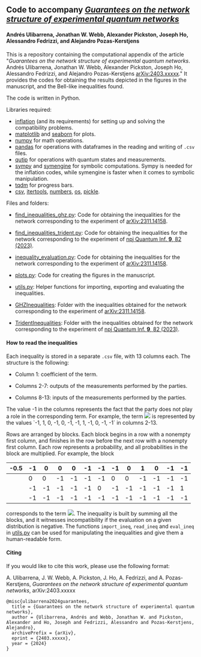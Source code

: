 ## Code to accompany *[Guarantees on the network structure of experimental quantum networks](https://www.arxiv.org/abs/2403.xxxxx)*
#### Andrés Ulibarrena, Jonathan W. Webb, Alexander Pickston, Joseph Ho, Alessandro Fedrizzi, and Alejandro Pozas-Kerstjens

This is a repository containing the computational appendix of the article "*Guarantees on the network structure of experimental quantum networks*. Andrés Ulibarrena, Jonathan W. Webb, Alexander Pickston, Joseph Ho, Alessandro Fedrizzi, and Alejandro Pozas-Kerstjens [arXiv:2403.xxxxx](https://www.arxiv.org/abs/2403.xxxxx)." It provides the codes for obtaining the results depicted in the figures in the manuscript, and the Bell-like inequalities found.

The code is written in Python.

Libraries required:

- [inflation](https://www.github.com/ecboghiu/inflation) (and its requirements) for setting up and solving the compatibility problems.
- [matplotlib](https://matplotlib.org) and [seaborn](https://seaborn.pydata.org) for plots.
- [numpy](https://www.numpy.org) for math operations.
- [pandas](https://pandas.pydata.org) for operations with dataframes in the reading and writing of `.csv` files.
- [qutip](https://qutip.org) for operations with quantum states and measurements.
- [sympy](https://www.sympy.org) and [symengine](https://pypi.org/project/symengine/) for symbolic computations. Sympy is needed for the inflation codes, while symengine is faster when it comes to symbolic manipulation.
- [tqdm](https://tqdm.github.io/) for progress bars.
- [csv](https://docs.python.org/3/library/csv.html), [itertools](https://docs.python.org/3/library/itertools.html), [numbers](https://docs.python.org/3/library/numbers.html), [os](https://docs.python.org/3/library/os.html), [pickle](https://docs.python.org/3/library/pickle.html).

Files and folders:

  - [find_inequalities_ghz.py](https://github.com/apozas/network-certification/blob/main/find_inequalities_ghz.py): Code for obtaining the inequalities for the network corresponding to the experiment of [arXiv:2311.14158](https://arxiv.org/abs/2311.14158).

  - [find_inequalities_trident.py](https://github.com/apozas/network-certification/blob/main/find_inequalities_trident.py): Code for obtaining the inequalities for the network corresponding to the experiment of [npj Quantum Inf. **9**, 82 (2023)](https://doi.org/10.1038/s41534-023-00750-4).

  - [inequality_evaluation.py](https://github.com/apozas/network-certification/blob/main/inequality_evaluation.py): Code for obtaining the inequalities for the network corresponding to the experiment of [arXiv:2311.14158](https://arxiv.org/abs/2311.14158).

  - [plots.py](https://github.com/apozas/network-certification/blob/main/plots.py): Code for creating the figures in the manuscript.

  - [utils.py](https://github.com/apozas/network-certification/blob/main/utils.py): Helper functions for importing, exporting and evaluating the inequalities.

  - [GHZInequalities](https://github.com/apozas/network-certification/blob/main/GHZInequalities): Folder with the inequalities obtained for the network corresponding to the experiment of [arXiv:2311.14158](https://arxiv.org/abs/2311.14158).

  - [TridentInequalities](https://github.com/apozas/network-certification/blob/main/TridentInequalities): Folder with the inequalities obtained for the network corresponding to the experiment of [npj Quantum Inf. **9**, 82 (2023)](https://doi.org/10.1038/s41534-023-00750-4).

#### How to read the inequalities
Each inequality is stored in a separate `.csv` file, with 13 columns each. The structure is the following:

  - Column 1: coefficient of the term.

  - Columns 2-7: outputs of the measurements performed by the parties.

  - Columns 8-13: inputs of the measurements performed by the parties.

The value -1 in the columns represents the fact that the party does not play a role in the corresponding term. For example, the term ![](https://latex.codecogs.com/svg.latex?p_{BD}(0,0|1,0)) is represented by the values `-1, 1, 0, -1, 0, -1, -1, 1, -1, 0, -1, -1` in columns 2-13.

Rows are arranged by blocks. Each block begins in a row with a nonempty first column, and finishes in the row before the next row with a nonempty first column. Each row represents a probability, and all probabilities in the block are multiplied. For example, the block

| -0.5 | -1 | 0  | 0  | 0  | -1 | -1 | -1 | 0  | 1  | 0  | -1 | -1 |
|------|----|----|----|----|----|----|----|----|----|----|----|----|
|      | 0  | 0  | -1 | -1 | -1 | -1 | 0  | 0  | -1 | -1 | -1 | -1 |
|      | -1 | -1 | -1 | -1 | -1 | 0  | -1 | -1 | -1 | -1 | -1 | 1  |
|      | -1 | -1 | -1 | -1 | -1 | -1 | -1 | -1 | -1 | -1 | -1 | -1 |

corresponds to the term ![](https://latex.codecogs.com/svg.latex?0.5p_{BCD}(0,0,0|0,1,0)p_{AB}(0,0|0,0)p_{F}(0|1)). The inequality is built by summing all the blocks, and it witnesses incompatibility if the evaluation on a given distribution is negative. The functions `import_ineq`, `read_ineq` and `eval_ineq` in [utils.py](https://github.com/apozas/network-certification/blob/main/utils.py) can be used for manipulating the inequalities and give them a human-readable form.

#### Citing
If you would like to cite this work, please use the following format:

A. Ulibarrena, J. W. Webb, A. Pickston, J. Ho, A. Fedrizzi, and A. Pozas-Kerstjens, _Guarantees on the network structure of experimental quantum networks_, arXiv:2403.xxxxx

```
@misc{ulibarrena2024guarantees,
  title = {Guarantees on the network structure of experimental quantum networks},
  author = {Ulibarrena, Andrés and Webb, Jonathan W. and Pickston, Alexander and Ho, Joseph and Fedrizzi, Alessandro and Pozas-Kerstjens, Alejandro},
  archivePrefix = {arXiv},
  eprint = {2403.xxxxx},
  year = {2024}
}
```
